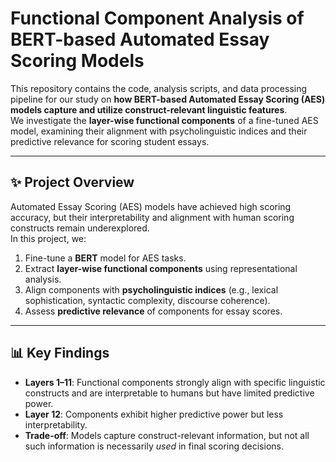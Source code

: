 # Functional Component Analysis of BERT-based Automated Essay Scoring Models

This repository contains the code, analysis scripts, and data processing pipeline for our study on **how BERT-based Automated Essay Scoring (AES) models capture and utilize construct-relevant linguistic features**.  
We investigate the **layer-wise functional components** of a fine-tuned AES model, examining their alignment with psycholinguistic indices and their predictive relevance for scoring student essays.

---

## ✨ Project Overview

Automated Essay Scoring (AES) models have achieved high scoring accuracy, but their interpretability and alignment with human scoring constructs remain underexplored.  
In this project, we:

1. Fine-tune a **BERT** model for AES tasks.
2. Extract **layer-wise functional components** using representational analysis.
3. Align components with **psycholinguistic indices** (e.g., lexical sophistication, syntactic complexity, discourse coherence).
4. Assess **predictive relevance** of components for essay scores.

---

## 📊 Key Findings

- **Layers 1–11**: Functional components strongly align with specific linguistic constructs and are interpretable to humans but have limited predictive power.
- **Layer 12**: Components exhibit higher predictive power but less interpretability.
- **Trade-off**: Models capture construct-relevant information, but not all such information is necessarily *used* in final scoring decisions.



